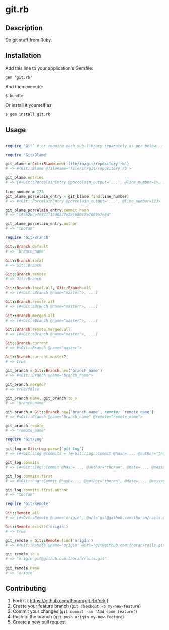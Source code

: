 # git.rb

## Description

Do git stuff from Ruby.

## Installation

Add this line to your application's Gemfile:

	gem 'git.rb'

And then execute:

    $ bundle

Or install it yourself as:

    $ gem install git.rb

## Usage

```ruby

require 'Git' # or require each sub-library separately as per below...

require 'Git/Blame'

git_blame = Git::Blame.new('file/in/git/repository.rb')
# => #<Git::Blame @filename='file/in/git/repository.rb'>

git_blame.entries
# => [#<Git::PorcelainEntry @porcelain_output='...', @line_number=1>, ...]

line_number = 123
git_blame_porcelain_entry = git_blame.find(line_number)
# => #<Git::PorcelainEntry @porcelain_output='...', @line_number=123>

git_blame_porcelain_entry.commit_hash
# => "c9ab2bce79441f15d0a37e2af68017e7680b7e8d"

git_blame_porcelain_entry.author
# => "thoran"

require 'Git/Branch'

Git::Branch.default
# => 'branch_name'

Git::Branch.local
# => Git::Branch

Git::Branch.remote
# => Git::Branch

Git::Branch.local.all, Git::Branch.all
# => [#<Git::Branch @name="master">, ...]

Git::Branch.remote.all
# => [#<Git::Branch @name="master">, ...]

Git::Branch.merged.all
# => [#<Git::Branch @name="master">, ...]

Git::Branch.remote.merged.all
# => [#<Git::Branch @name="master">, ...]

Git::Branch.current
# => #<Git::Branch @name="master">

Git::Branch.current.master?
# => true

git_branch = Git::Branch.new('branch_name')
# => #<Git::Branch @name="branch_name">

git_branch.merged?
# => true/false

git_branch.name, git_branch.to_s
# => 'branch_name'

git_branch = Git::Branch.new('branch_name', remote: 'remote_name')
# => #<Git::Branch @name="branch_name" @remote="remote_name">

git_branch.remote
# => "remote_name"

require 'Git/Log'

git_log = Git::Log.parse(`git log`)
# => [#<Git::Log @commits = [#<Git::Log::Commit @hash=..., @author="thoran", @date=..., @message=...>, ...]>

git_log.commits
# => [#<Git::Log::Commit @hash=..., @author="thoran", @date=..., @message=...>, ...]

git_log.commits.first
# => #<Git::Log::Commit @hash=..., @author="thoran", @date=..., @message=...>

git_log.commits.first.author
# => "thoran"

require 'Git/Remote'

Git::Remote.all
# => [#<Git::Remote @name='origin', @url='git@github.com:thoran/rails.git'>, #<Git::Remote @name='upstream', @url='git@github.com:rails/rails.git'>]

Git::Remote.exist?('origin')
# => true

git_remote = Git::Remote.find('origin')
# => #<Git::Remote @name='origin' @url='git@github.com:thoran/rails.git'>

git_remote.to_s
# => "origin git@github.com:thoran/rails.git"

git_remote.name
# => "origin"
```

## Contributing

1. Fork it ( https://github.com/thoran/git.rb/fork )
2. Create your feature branch (`git checkout -b my-new-feature`)
3. Commit your changes (`git commit -am 'Add some feature'`)
4. Push to the branch (`git push origin my-new-feature`)
5. Create a new pull request
